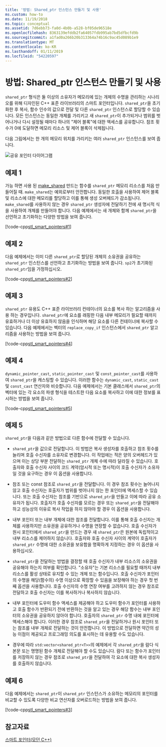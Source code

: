 ```yaml
---
title: '방법: Shared_ptr 인스턴스 만들기 및 사용'
ms.custom: how-to
ms.date: 11/19/2018
ms.topic: conceptual
ms.assetid: 7d6ebb73-fa0d-4b0b-a528-bf05de96518e
ms.openlocfilehash: 8363139efddb2fa64057fdb995ab7bd5dfbcfd9b
ms.sourcegitcommit: a1fad0a266b20b313364a74b16c9ac45d089b1e9
ms.translationtype: MT
ms.contentlocale: ko-KR
ms.lasthandoff: 01/11/2019
ms.locfileid: "54220597"
---
```

# <a name="how-to-create-and-use-sharedptr-instances"></a>방법: Shared_ptr 인스턴스 만들기 및 사용

`shared_ptr` 형식은 둘 이상의 소유자가 메모리에 있는 개체의 수명을 관리하는 시나리오를 위해 디자인된 C++ 표준 라이브러리의 스마트 포인터입니다. `shared_ptr`을 초기화한 후 복사, 함수 인수의 값으로 전달 및 다른 `shared_ptr` 인스턴스로 할당할 수 있습니다. 모든 인스턴스는 동일한 개체를 가리키고 새 `shared_ptr`이 추가되거나 범위를 벗어나거나 다시 설정될 때마다 하나의 "제어 블록"에 대한 액세스를 공유합니다. 참조 횟수가 0에 도달하면 메모리 리소스 및 제어 블록이 삭제됩니다.

다음 그림에서는 한 개의 메모리 위치를 가리키는 여러 `shared_ptr` 인스턴스를 보여 줍니다.

![공유 포인터 다이어그램](../cpp/media/shared_ptr.png "공유 포인터 다이어그램")

## <a name="example-1"></a>예제 1

가능 하면 사용 된 [make_shared](../standard-library/memory-functions.md#make_shared) 만드는 함수를 `shared_ptr` 메모리 리소스를 처음 만들어질 때. `make_shared`는 예외로부터 안전합니다. 동일한 호출을 사용하여 제어 블록 및 리소스에 대한 메모리를 할당하고 이를 통해 생성 오버헤드가 감소됩니다. `make_shared`를 사용하지 않는 경우 `shared_ptr` 생성자에 전달하기 전에 새 명시적 식을 사용하여 개체를 만들어야 합니다. 다음 예제에서는 새 개체와 함께 `shared_ptr`을 선언하고 초기화하는 다양한 방법을 보여 줍니다.

[!code-cpp[stl_smart_pointers#1](../cpp/codesnippet/CPP/how-to-create-and-use-shared-ptr-instances_1.cpp)]

## <a name="example-2"></a>예제 2

다음 예제에서는 이미 다른 `shared_ptr`로 할당된 개체의 소유권을 공유하는 `shared_ptr` 인스턴스를 선언하고 초기화하는 방법을 보여 줍니다. `sp2`가 초기화된 `shared_ptr`임을 가정하십시오.

[!code-cpp[stl_smart_pointers#2](../cpp/codesnippet/CPP/how-to-create-and-use-shared-ptr-instances_2.cpp)]

## <a name="example-3"></a>예제 3

`shared_ptr` 유용도 C++ 표준 라이브러리 컨테이너의 요소를 복사 하는 알고리즘을 사용 하는 경우입니다. `shared_ptr`에 요소를 래핑한 다음 내부 메모리가 필요할 때까지 유효하거나 더 이상 유효하지 않음을 인식하며 해당 요소를 다른 컨테이너에 복사할 수 있습니다. 다음 예제에서는 벡터의 `replace_copy_if` 인스턴스에서 `shared_ptr` 알고리즘을 사용하는 방법을 보여 줍니다.

[!code-cpp[stl_smart_pointers#4](../cpp/codesnippet/CPP/how-to-create-and-use-shared-ptr-instances_3.cpp)]

## <a name="example-4"></a>예제 4

`dynamic_pointer_cast`, `static_pointer_cast` 및 `const_pointer_cast`를 사용하여 `shared_ptr`을 캐스팅할 수 있습니다. 이러한 함수는 `dynamic_cast`, `static_cast` 및 `const_cast` 연산자와 비슷합니다. 다음 예제에서는 기본 클래스에서 `shared_ptr`의 벡터에 있는 각 요소의 파생 형식을 테스트한 다음 요소를 복사하고 이에 대한 정보를 표시하는 방법을 보여 줍니다.

[!code-cpp[stl_smart_pointers#5](../cpp/codesnippet/CPP/how-to-create-and-use-shared-ptr-instances_4.cpp)]

## <a name="example-5"></a>예제 5

`shared_ptr`을 다음과 같은 방법으로 다른 함수에 전달할 수 있습니다.

- `shared_ptr`을 값으로 전달합니다. 이 방법은 복사 생성자를 호출하고 참조 횟수를 늘리며 호출 수신자를 소유자로 변경합니다. 이 작업에는 적은 양의 오버헤드가 있으며 이는 상당 부분 전달하는 `shared_ptr` 개체 수에 따라 달라질 수 있습니다. 호출자와 호출 수신자 사이의 코드 계약(암시적 또는 명시적)이 호출 수신자가 소유자일 것을 요구하는 경우 이 옵션을 사용합니다.

- 참조 또는 const 참조로 `shared_ptr`을 전달합니다. 이 경우 참조 횟수는 늘어나지 않고 호출 수신자는 호출자가 범위를 벗어나지 않는 한 포인터에 액세스할 수 있습니다. 또는 호출 수신자는 참조를 기반으로 `shared_ptr`을 만들고 이에 따라 공유 소유자가 됩니다. 호출자가 호출 수신자를 모르는 경우 또는 `shared_ptr`을 전달해야 하고 성능상의 이유로 복사 작업을 하지 않아야 할 경우 이 옵션을 사용합니다.

- 내부 포인터 또는 내부 개체에 대한 참조를 전달합니다. 이를 통해 호출 수신자는 개체를 사용하지만 소유권을 공유하거나 수명을 연장할 수 없습니다. 호출 수신자가 원시 포인터에서 `shared_ptr`을 만드는 경우 새 `shared_ptr`은 원본에 독립적이고 내부 리소스를 제어하지 않습니다. 호출자와 호출 수신자 사이의 계약이 호출자가 `shared_ptr` 수명에 대한 소유권을 보유함을 명확하게 지정하는 경우 이 옵션을 사용하십시오.

- `shared_ptr`을 전달하는 방법을 결정할 때 호출 수신자가 내부 리소스의 소유권을 공유해야 하는지 여부를 확인합니다. "소유자"는 기본 리소스를 필요할 때까지 내부 리소스를 활성 상태로 유지할 수 있는 개체 또는 함수입니다. 호출 수신자가 포인터의 수명을 해당(함수의) 수명 이상으로 확장할 수 있음을 보장해야 하는 경우 첫 번째 옵션을 사용합니다. 호출 수신자의 수명 연장 여부를 고려하지 않는 경우 참조로 전달하고 호출 수신자는 이를 복사하거나 복사하지 않습니다.

- 내부 포인터에 도우미 함수 액세스를 제공해야 하고 도우미 함수가 포인터를 사용하고 호출 함수가 반환되기 전에 반환하는 것을 알고 있는 경우 해당 함수는 내부 포인터의 소유권을 공유하지 않아야 합니다. 호출자의 `shared_ptr` 수명 내에 포인터에 액세스해야 합니다. 이러한 경우 참조로 `shared_ptr`을 전달하거나 원시 포인터 또는 참조를 내부 개체로 전달하는 것이 안전합니다. 이 방법으로 전달하면 약간의 성능 이점이 제공되고 프로그래밍 의도를 표시하는 데 유용할 수도 있습니다.

- 경우에 따라 `std:vector<shared_ptr<T>>`의 예제에서 각 `shared_ptr`을 람다 식 본문 또는 명명된 함수 개체로 전달해야 할 수도 있습니다. 람다 또는 함수가 포인터를 저장하지 않는 경우 참조로 `shared_ptr`을 전달하여 각 요소에 대한 복사 생성자를 호출하지 않습니다.

## <a name="example-6"></a>예제 6

다음 예제에서는 `shared_ptr`이 `shared_ptr` 인스턴스가 소유하는 메모리의 포인터를 비교할 수 있도록 다양한 비교 연산자를 오버로드하는 방법을 보여 줍니다.

[!code-cpp[stl_smart_pointers#3](../cpp/codesnippet/CPP/how-to-create-and-use-shared-ptr-instances_6.cpp)]

## <a name="see-also"></a>참고자료

[스마트 포인터(모던 C++)](../cpp/smart-pointers-modern-cpp.md)

